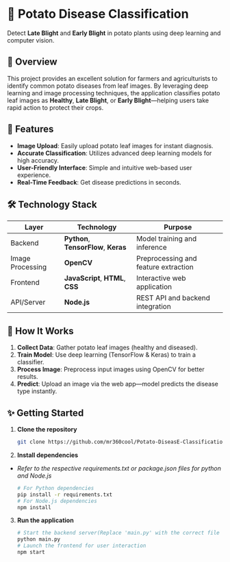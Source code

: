 # 🥔 Potato Disease Classification

Detect **Late Blight** and **Early Blight** in potato plants using deep learning and computer vision.

## 🌱 Overview

This project provides an excellent solution for farmers and agriculturists to identify common potato diseases from leaf images. By leveraging deep learning and image processing techniques, the application classifies potato leaf images as **Healthy**, **Late Blight**, or **Early Blight**—helping users take rapid action to protect their crops.

## 🚀 Features

- **Image Upload**: Easily upload potato leaf images for instant diagnosis.
- **Accurate Classification**: Utilizes advanced deep learning models for high accuracy.
- **User-Friendly Interface**: Simple and intuitive web-based user experience.
- **Real-Time Feedback**: Get disease predictions in seconds.

## 🛠️ Technology Stack

| Layer             | Technology                       | Purpose                                   |
|-------------------|----------------------------------|-------------------------------------------|
| Backend           | **Python**, **TensorFlow**, **Keras** | Model training and inference              |
| Image Processing  | **OpenCV**                       | Preprocessing and feature extraction      |
| Frontend          | **JavaScript**, **HTML**, **CSS**| Interactive web application               |
| API/Server        | **Node.js**                      | REST API and backend integration          |

## 📸 How It Works

1. **Collect Data**: Gather potato leaf images (healthy and diseased).
2. **Train Model**: Use deep learning (TensorFlow & Keras) to train a classifier.
3. **Process Image**: Preprocess input images using OpenCV for better results.
4. **Predict**: Upload an image via the web app—model predicts the disease type instantly.

## ✨ Getting Started

1. **Clone the repository**
   ```bash
   git clone https://github.com/mr360cool/Potato-DiseasE-Classification.git
   
2. **Install dependencies**
  - *Refer to the respective requirements.txt or package.json files for python and Node.js*
    ```bash
    # For Python dependencies
    pip install -r requirements.txt
    # For Node.js dependencies
    npm install
    
3. **Run the application**
    ```bash
    # Start the backend server(Replace 'main.py' with the correct file for your backend)
    python main.py
    # Launch the frontend for user interaction
    npm start
